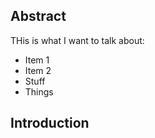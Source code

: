 ## Abstract
THis is what I want to talk about:

- Item 1
- Item 2
- Stuff
- Things

## Introduction

